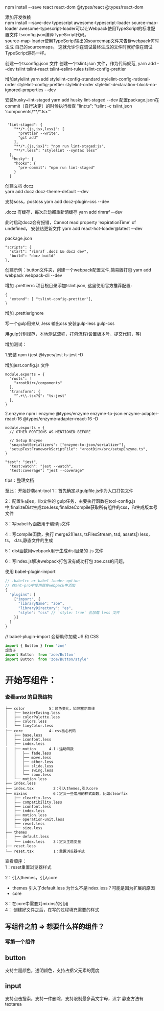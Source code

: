 npm install --save react react-dom @types/react @types/react-dom

添加开发依赖   
npm install --save-dev typescript awesome-typescript-loader source-map-loader 
awesome-typescript-loader可以让Webpack使用TypeScript的标准配置文件 tsconfig.json编译TypeScript代码。  
source-map-loader使用TypeScript输出的sourcemap文件来告诉webpack何时生成 自己的sourcemaps。 这就允许你在调试最终生成的文件时就好像在调试TypeScript源码一样。 

创建一个tsconfig.json 文件
创建一个tslint.json 文件，作为代码规范,
yarn add --dev tslint tslint-react tslint-eslint-rules tslint-config-prettier

增加stylelint
yarn add stylelint-config-standard stylelint-config-rational-order stylelint-config-prettier stylelint-order stylelint-declaration-block-no-ignored-properties --dev

安装husky+lint-staged
yarn add  husky lint-staged --dev
配置package.json在commit（自行决定）的时候执行检查
"lint:ts": "tslint -c tslint.json 'components/**/*.tsx'"
```

 "lint-staged": {
    "**/*.{js,jsx,less}": [
      "prettier --write",
      "git add"
    ],
    "**/*.{js,jsx}": "npm run lint-staged:js",
    "**/*.less": "stylelint --syntax less"
  },
   "husky": {
    "hooks": {
      "pre-commit": "npm run lint-staged"
    }
  }
```

创建文档 docz  
yarn add docz docz-theme-default --dev

支持scss，postcss
yarn add docz-plugin-css --dev

.docz 有缓存，每次启动都重新清缓存
yarn add rimraf --dev

此时启动docz会有报错，Cannot read property 'expirationTime' of undefined， 安装热更新文件
yarn add react-hot-loader@latest --dev

package.json  
```  
"scripts": {
  "start": "rimraf .docz && docz dev",
  "build": "docz build"
},
```  

创建示例：button文件夹，创建一个webpack配置文件,简易版打包
yarn add webpack webpack-cli --dev

增加 .prettierrc
项目根目录添加tslint.json, 这里使用官方推荐配置: 

```  
{
  "extend": [ "tslint-config-prettier"],
}
```  
增加 .prettierignore



写一个gulp用来从 .less 输出css 安装gulp-less gulp-css

用gulp分别规范，本地测试流程，打包流程(设置版本号，提交代码，等)

增加测试：

1.安装
npm i jest @types/jest ts-jest -D

增加jest.config.js 文件
```
module.exports = {
  "roots": [
    "<rootDir>/components"
  ],
  "transform": {
    "^.+\\.tsx?$": "ts-jest"
  },
}
```

2.enzyme
npm i enzyme @types/enzyme enzyme-to-json enzyme-adapter-react-16 @types/enzyme-adapter-react-16  -D

```
module.exports = {
  // OTHER PORTIONS AS MENTIONED BEFORE

  // Setup Enzyme
  "snapshotSerializers": ["enzyme-to-json/serializer"],
  "setupTestFrameworkScriptFile": "<rootDir>/src/setupEnzyme.ts",
}
```

```
"test": "jest",
  "test:watch": "jest --watch",
  "test:coverage": "jest --coverage"
```

tips：整理文档

至此：开始抄袭ant-tool
1：首先确定以gulpfile.js作为入口打包文件

2：配置生成es，lib文件的 gulp任务，主要执行函数在tool-config.js 中,finalizeDist生成zoe.less,finalizeCompile获取所有组件的css，和生成版本号文件

3：写babelify函数用于编译js文件

4：写compile函数，执行  merge2([less, tsFilesStream, tsd, assets]) less，ts，
d.ts,静态文件的生成

5：dist函数用webpack用于生成dist目录的 .js 文件

6：写index.js解决webpack打包没有成功打包 zoe.css的问题，


使用 babel-plugin-import
```js
// .babelrc or babel-loader option
// 在ant-pro中使用就在webpack中添加
{
  "plugins": [
    ["import", {
      "libraryName": "zoe",
      "libraryDirectory": "es",
      "style": "css" // `style: true` 会加载 less 文件
    }]
  ]
}
```

// babel-plugin-import 会帮助你加载 JS 和 CSS  
```js
import { Button } from 'zoe'  
想当于  
import Button  from 'zoe/Button'  
import Button  from 'zoe/Button/style'  
```

# 开始写组件：

### 查看antd 的目录结构
```
├── color           5：颜色变化，如贝塞尔曲线
│   ├── bezierEasing.less
│   ├── colorPalette.less
│   ├── colors.less
│   └── tinyColor.less
├── core            4：css核心代码
│   ├── base.less
│   ├── iconfont.less
│   ├── index.less
│   ├── motion      4.1：运动函数
│   │   ├── fade.less
│   │   ├── move.less
│   │   ├── other.less
│   │   ├── slide.less
│   │   ├── swing.less
│   │   └── zoom.less
│   └── motion.less
├── index.less
├── index.tsx         2：引入themes,引入core
├── mixins            6：定义一些常用的样式函数，比如clearfix
│   ├── clearfix.less
│   ├── compatibility.less
│   ├── iconfont.less
│   ├── index.less
│   ├── motion.less
│   ├── operation-unit.less
│   ├── reset.less
│   └── size.less
├── themes
│   ├── default.less 
│   └── index.less    3：定义主题变量
├── reset.less 
└── reset.tsx         1：重置浏览器样式
```

查看顺序：  
1：reset重置浏览器样式

2：引入themes，引入core  
  - themes 引入了default.less 为什么不是index.less？可能是因为扩展的原因
  - core 

3：在core中需要对mixins的引用  
4： 创建好文件之后，在写的过程填充需要的样式

## 写组件之前 => 想要什么样的组件？

### 写第一个组件

button 
---
支持主题颜色，透明颜色，支持占据父元素的宽度

input 
---
支持点击搜索，支持一件删除，支持限制最多英文字母，汉字
静态方法有textarea


